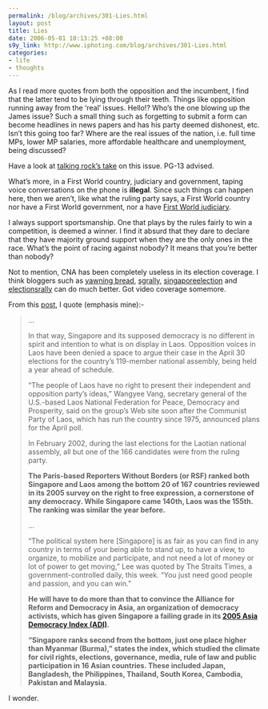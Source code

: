 ```yaml
--- 
permalink: /blog/archives/301-Lies.html
layout: post
title: Lies
date: 2006-05-01 10:13:25 +08:00
s9y_link: http://www.iphoting.com/blog/archives/301-Lies.html
categories: 
- life
- thoughts
---
```

<p class="whiteline"><p>As I read more quotes from both the opposition and the incumbent, I find that the latter tend to be lying through their teeth. Things like opposition running away from the &#8216;real&#8217; issues. Hello!? Who&#8217;s the one blowing up the James issue? Such a small thing such as forgetting to submit a form can become headlines in news papers and has his party deemed dishonest, etc. Isn&#8217;t this going too far? Where are the real issues of the nation, i.e. full time MPs, lower MP salaries, more affordable healthcare and unemployment, being discussed?</p>
</p><p class="whiteline"><p>Have a look at <a onclick="_gaq.push(['_trackPageview', '/extlink/rockson.blogspot.com/2006/05/singapore-election-coming-time-to-fuck.html']);"  href="http://rockson.blogspot.com/2006/05/singapore-election-coming-time-to-fuck.html">talking rock&#8217;s take</a> on this issue. PG-13 advised.</p>
</p><p class="whiteline"><p>What&#8217;s more, in a First World country, judiciary and government, taping voice conversations on the phone is <b>illegal</b>. Since such things can happen here, then we aren&#8217;t, like what the ruling party says, a First World country nor have a First World government, nor a have <a onclick="_gaq.push(['_trackPageview', '/extlink/singabloodypore.civiblog.org/blog/_archives/2006/4/30/1922765.html']);"  href="http://singabloodypore.civiblog.org/blog/_archives/2006/4/30/1922765.html">First World judiciary</a>.</p>
</p><p class="whiteline"><p>I always support sportsmanship. One that plays by the rules fairly to win a competition, is deemed a winner. I find it absurd that they dare to declare that they have majority ground support when they are the only ones in the race. What&#8217;s the point of racing against nobody? It means that you&#8217;re better than nobody?</p>
</p><p class="whiteline"><p>Not to mention, CNA has been completely useless in its election coverage. I think bloggers such as <a onclick="_gaq.push(['_trackPageview', '/extlink/yawningbread.org/']);"  href="http://yawningbread.org/">yawning bread</a>, <a onclick="_gaq.push(['_trackPageview', '/extlink/sgrally.blogspot.com/']);"  href="http://sgrally.blogspot.com/">sgrally</a>, <a onclick="_gaq.push(['_trackPageview', '/extlink/singaporeelection.blogspot.com/']);"  href="http://singaporeelection.blogspot.com/">singaporeelection</a> and <a onclick="_gaq.push(['_trackPageview', '/extlink/electionrally.blogspot.com/']);"  href="http://electionrally.blogspot.com/">electionsrally</a> can do much better. Got video coverage somemore.</p>
</p><p class="whiteline"><p>From this <a onclick="_gaq.push(['_trackPageview', '/extlink/singabloodypore.civiblog.org/blog/_archives/2006/4/30/1921724.html']);"  href="http://singabloodypore.civiblog.org/blog/_archives/2006/4/30/1921724.html">post</a>, I quote (emphasis mine):-</p>
</p><blockquote><p class="break">...</p><p class="whiteline">In that way, Singapore and its supposed democracy is no different in spirit and intention to what is on display in Laos. Opposition voices in Laos have been denied a space to argue their case in the April 30 elections for the country&#8217;s 119-member national assembly, being held a year ahead of schedule.
</p><p class="whiteline">&#8220;The people of Laos have no right to present their independent and opposition party&#8217;s ideas,&#8221; Wangyee Vang, secretary general of the U.S.-based Laos National Federation for Peace, Democracy and Prosperity, said on the group&#8217;s Web site soon after the Communist Party of Laos, which has run the country since 1975, announced plans for the April poll.
</p><p class="whiteline">In February 2002, during the last elections for the Laotian national assembly, all but one of the 166 candidates were from the ruling party.
</p><p class="whiteline"><b>The Paris-based Reporters Without Borders (or RSF) ranked both Singapore and Laos among the bottom 20 of 167 countries reviewed in its 2005 survey on the right to free expression, a cornerstone of any democracy. While Singapore came 140th, Laos was the 155th. The ranking was similar the year before.</b>
</p><p class="whiteline">...
</p><p class="whiteline">&#8220;The political system here [Singapore] is as fair as you can find in any country in terms of your being able to stand up, to have a view, to organize, to mobilize and participate, and not need a lot of money or lot of power to get moving,&#8221; Lee was quoted by The Straits Times, a government-controlled daily, this week. &#8220;You just need good people and passion, and you can win.&#8221;
</p><p class="whiteline"><b>He will have to do more than that to convince the Alliance for Reform and Democracy in Asia, an organization of democracy activists, which has given Singapore a failing grade in its <a onclick="_gaq.push(['_trackPageview', '/extlink/www.asiademocracy.org/content_view.php?section_id=11&amp;content_id=586']);"  href="http://www.asiademocracy.org/content_view.php?section_id=11&content_id=586">2005 Asia Democracy Index (ADI)</a>.
</p><p class="break">&#8220;Singapore ranks second from the bottom, just one place higher than Myanmar (Burma),&#8221; states the index, which studied the climate for civil rights, elections, governance, media, rule of law and public participation in 16 Asian countries. These included Japan, Bangladesh, the Philippines, Thailand, South Korea, Cambodia, Pakistan and Malaysia.</b></p></blockquote><p>
</p><p class="break"><p>I wonder.</p></p>
